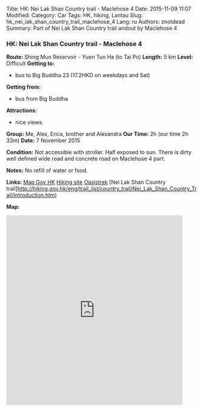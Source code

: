 Title: HK: Nei Lak Shan Country trail - Maclehose 4
Date: 2015-11-09 11:07
Modified: 
Category: Car
Tags: HK,  hiking,  Lantau
Slug: hk_nei_lak_shan_country_trail_maclehose_4
Lang: ru
Authors: znotdead
Summary: Part of Nei Lak Shan Country trail andout by Maclehose 4

### HK: Nei Lak Shan Country trail - Maclehose 4

**Route:** Shing Mun Reservoir - Yuen Tun Ha (to Tai Po)
**Length:** 5 km
**Level:** Difficult
**Getting to:**
 - bus to Big Buddha 23 (17.2HKD on weekdays and Sat)

**Getting from:**
 - bus from Big Buddha

**Attractions:**
 - nice views.

**Group:** Me, Alex, Erica, brother and Alexandra
**Our Time:** 2h (our time 2h 33m)
**Date:** 7 November 2015

**Condition:**
Not accessible with stroller. Half exposed to sun. There is dirty well defined wide road and concrete road on Maclehose 4 part.

**Notes:**
No refill of water or food.

**Links:**
[Map Gov HK](http://www2.map.gov.hk/gih3/view/index.jsp)
[Hiking site](http://hiking.gov.hk/eng)
[Oasistrek](http://www.oasistrek.com)
[Nei Lak Shan Country trail]http://hiking.gov.hk/eng/trail_list/country_trail/Nei_Lak_Shan_Country_Trail/introduction.htm)

**Map:**
<iframe src='https://connect.garmin.com/activity/embed/949809166' width='465' height='500' frameborder='0'></iframe>